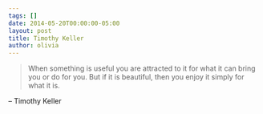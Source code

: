 ```yaml
---
tags: []
date: 2014-05-20T00:00:00-05:00
layout: post
title: Timothy Keller
author: olivia
---
```


> When something is useful you are attracted to it for what it can bring you or do for you. But if it is beautiful, then you enjoy it simply for what it is.

– Timothy Keller
